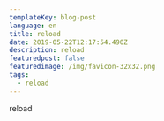 ```yaml
---
templateKey: blog-post
language: en
title: reload
date: 2019-05-22T12:17:54.490Z
description: reload
featuredpost: false
featuredimage: /img/favicon-32x32.png
tags:
  - reload
---
```

reload
